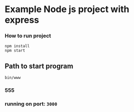 # Example Node js project with express

### How to run project
```
npm install
npm start
```

## Path to start program 
```
bin/www
```
### 555
### running on port: `3000`
